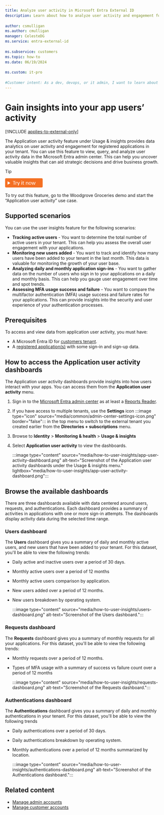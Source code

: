 ```yaml
---
title: Analyze user activity in Microsoft Entra External ID
description: Learn about how to analyze user activity and engagement for your registered application in the external tenant.
 
author: csmulligan
ms.author: cmulligan
manager: CelesteDG
ms.service: entra-external-id
 
ms.subservice: customers
ms.topic: how-to
ms.date: 06/19/2024

ms.custom: it-pro

#Customer intent: As a dev, devops, or it admin, I want to learn about data analytics into user activity and engagement for  registered applications.
---
```

# Gain insights into your app users’ activity

[!INCLUDE [applies-to-external-only](../includes/applies-to-external-only.md)]

The Application user activity  feature under Usage & insights provides data analytics on user activity and engagement for registered applications in your tenant. You can use this feature to view, query, and analyze user activity data in the Microsoft Entra admin center. This can help you uncover valuable insights that can aid strategic decisions and drive business growth.

> [!TIP]
> [![Try it now](./media/common/try-it-now.png)](https://woodgrovedemo.com/#usecase=UserInsights)
> 
> To try out this feature, go to the Woodgrove Groceries demo and start the “Application user activity” use case.

## Supported scenarios

You can use the user insights feature for the following scenarios:
- **Tracking active users** - You want to determine the total number of active users in your tenant. This can help you assess the overall user engagement with your applications.
- **Monitoring new users added** - You want to track and identify how many users have been added to your tenant in the last month. This data is valuable for monitoring the growth of your user base.
- **Analyzing daily and monthly application sign-ins** - You want to gather data on the number of users who sign in to your applications on a daily and monthly basis. This can help you gauge user engagement over time and spot trends.
- **Assessing MFA usage success and failure** - You want to compare the multifactor authentication (MFA) usage success and failure rates for your applications. This can provide insights into the security and user experience of your authentication processes.


## Prerequisites

To access and view data from application user activity, you must have:
- A Microsoft Entra ID for [customers tenant](quickstart-tenant-setup.md).
- A [registered application(s)](how-to-register-ciam-app.md) with some sign-in and sign-up data.

<!-- Link here later how to access the application user activity reports in two ways. -->

## How to access the Application user activity dashboards

The Application user activity dashboards provide insights into how users interact with your apps. You can access them from the **Application user activity** menu.

1. Sign in to the [Microsoft Entra admin center](https://entra.microsoft.com) as at least a [Reports Reader](/entra/identity/role-based-access-control/permissions-reference#reports-reader).
1. If you have access to multiple tenants, use the **Settings** icon :::image type="icon" source="media/common/admin-center-settings-icon.png" border="false"::: in the top menu to switch to the external tenant you created earlier from the **Directories + subscriptions** menu.
1. Browse to **Identity** > **Monitoring & health** > **Usage & insights**
1. Select **Application user activity** to view the dashboards.

    :::image type="content" source="media/how-to-user-insights/app-user-activity-dashboard.png" alt-text="Screenshot of the Application user activity dashboards under the Usage & insights menu." lightbox="media/how-to-user-insights/app-user-activity-dashboard.png":::

## Browse the available dashboards

There are three dashboards available with data centered around users, requests, and authentications. Each dashboard provides a summary of activities in applications with one or more sign-in attempts. The dashboards display activity data during the selected time range.

### Users dashboard

The **Users** dashboard gives you a summary of daily and monthly active users, and new users that have been added to your tenant. For this dataset, you'll be able to view the following trends:

- Daily active and inactive users over a period of 30 days.
- Monthly active users over a period of 12 months 
- Monthly active users comparison by application.
- New users added over a period of 12 months.
- New users breakdown by operating system.

    :::image type="content" source="media/how-to-user-insights/users-dashboard.png" alt-text="Screenshot of the Users dashboard.":::

### Requests dashboard

The **Requests** dashboard gives you a summary of monthly requests for all your applications. For this dataset, you'll be able to view the following trends:

- Monthly requests over a period of 12 months.
- Types of MFA usage with a summary of success vs failure count over a period of 12 months

    :::image type="content" source="media/how-to-user-insights/requests-dashboard.png" alt-text="Screenshot of the Requests dashboard.":::

### Authentications dashboard

The **Authentications** dashboard gives you a summary of daily and monthly authentications in your tenant. For this dataset, you'll be able to view the following trends

- Daily authentications over a period of 30 days.
- Daily authentications breakdown by operating system.
- Monthly authentications over a period of 12 months summarized by location.

    :::image type="content" source="media/how-to-user-insights/authentications-dashboard.png" alt-text="Screenshot of the Authentications dashboard.":::

## Related content

* [Manage admin accounts](how-to-manage-admin-accounts.md)
* [Manage customer accounts](how-to-manage-customer-accounts.md)
